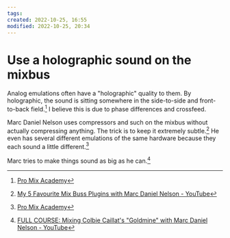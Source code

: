 ```yaml
---
tags: 
created: 2022-10-25, 16:55
modified: 2022-10-25, 20:34
---
```


# Use a holographic sound on the mixbus
Analog emulations often have a "holographic" quality to them. By holographic, the sound is sitting somewhere in the side-to-side and front-to-back field.[^1] I believe this is due to phase differences and crossfeed.

Marc Daniel Nelson uses compressors and such on the mixbus without actually compressing anything. The trick is to keep it extremely subtle.[^2] He even has several different emulations of the same hardware because they each sound a little different.[^1]

Marc tries to make things sound as big as he can.[^3]

[^1]: [Pro Mix Academy](https://dashboard.promixacademy.com/products/advanced-mixing-marc-daniel-nelson/categories/2151522600/posts/2162407979)
[^2]: [My 5 Favourite Mix Buss Plugins with Marc Daniel Nelson - YouTube](https://www.youtube.com/watch?v=fy-6YhBt_SA)
[^3]: [FULL COURSE: Mixing Colbie Caillat's "Goldmine" with Marc Daniel Nelson - YouTube](https://www.youtube.com/watch?v=UxvbTyFB7yI)